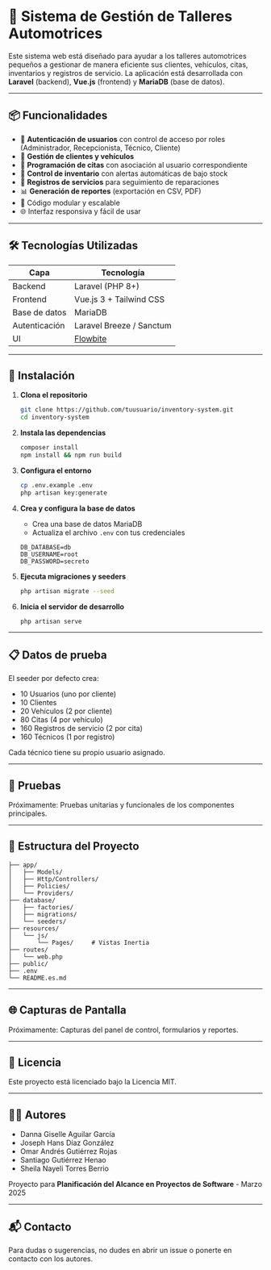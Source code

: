 # 🚗 Sistema de Gestión de Talleres Automotrices

Este sistema web está diseñado para ayudar a los talleres automotrices pequeños a gestionar de manera eficiente sus clientes, vehículos, citas, inventarios y registros de servicio. La aplicación está desarrollada con **Laravel** (backend), **Vue.js** (frontend) y **MariaDB** (base de datos).

---

## 📦 Funcionalidades

- 🔐 **Autenticación de usuarios** con control de acceso por roles (Administrador, Recepcionista, Técnico, Cliente)
- 👥 **Gestión de clientes y vehículos**
- 📅 **Programación de citas** con asociación al usuario correspondiente
- 🧰 **Control de inventario** con alertas automáticas de bajo stock
- 🧾 **Registros de servicios** para seguimiento de reparaciones
- 📊 **Generación de reportes** (exportación en CSV, PDF)
- 🧱 Código modular y escalable
- 🌐 Interfaz responsiva y fácil de usar

---

## 🛠️ Tecnologías Utilizadas

| Capa         | Tecnología             |
|--------------|------------------------|
| Backend      | Laravel (PHP 8+)       |
| Frontend     | Vue.js 3 + Tailwind CSS|
| Base de datos| MariaDB                |
| Autenticación| Laravel Breeze / Sanctum |
| UI           | [Flowbite](https://flowbite.com/) |

---

## 🚀 Instalación

1. **Clona el repositorio**

   ```bash
   git clone https://github.com/tuusuario/inventory-system.git
   cd inventory-system
   ```

2. **Instala las dependencias**

   ```bash
   composer install
   npm install && npm run build
   ```

3. **Configura el entorno**

   ```bash
   cp .env.example .env
   php artisan key:generate
   ```

4. **Crea y configura la base de datos**

   - Crea una base de datos MariaDB
   - Actualiza el archivo `.env` con tus credenciales

   ```dotenv
   DB_DATABASE=db
   DB_USERNAME=root
   DB_PASSWORD=secreto
   ```

5. **Ejecuta migraciones y seeders**

   ```bash
   php artisan migrate --seed
   ```

6. **Inicia el servidor de desarrollo**

   ```bash
   php artisan serve
   ```

---

## 📋 Datos de prueba

El seeder por defecto crea:

- 10 Usuarios (uno por cliente)
- 10 Clientes
- 20 Vehículos (2 por cliente)
- 80 Citas (4 por vehículo)
- 160 Registros de servicio (2 por cita)
- 160 Técnicos (1 por registro)

Cada técnico tiene su propio usuario asignado.

---

## 🧪 Pruebas

Próximamente: Pruebas unitarias y funcionales de los componentes principales.

---

## 🧩 Estructura del Proyecto

```text
├── app/
│   ├── Models/
│   ├── Http/Controllers/
│   ├── Policies/
│   └── Providers/
├── database/
│   ├── factories/
│   ├── migrations/
│   └── seeders/
├── resources/
│   └── js/
│       └── Pages/     # Vistas Inertia
├── routes/
│   └── web.php
├── public/
├── .env
└── README.es.md
```

---

## 🌐 Capturas de Pantalla

Próximamente: Capturas del panel de control, formularios y reportes.

---

## 📄 Licencia

Este proyecto está licenciado bajo la Licencia MIT.

---

## 👩‍💻 Autores

- Danna Giselle Aguilar García
- Joseph Hans Díaz González
- Omar Andrés Gutiérrez Rojas
- Santiago Gutiérrez Henao
- Sheila Nayeli Torres Berrio

Proyecto para **Planificación del Alcance en Proyectos de Software** - Marzo 2025

---

## 📬 Contacto

Para dudas o sugerencias, no dudes en abrir un issue o ponerte en contacto con los autores.
